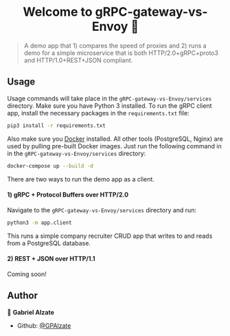 <h1 align="center">Welcome to gRPC-gateway-vs-Envoy 👋</h1>
<p>
</p>

> A demo app that 1) compares the speed of proxies and 2) runs a demo for a simple microservice that is both HTTP/2.0+gRPC+proto3 and HTTP/1.0+REST+JSON compliant. 

## Usage

Usage commands will take place in the `gRPC-gateway-vs-Envoy/services` directory. Make sure you have Python 3 installed. To run the gRPC client app, install the necessary packages in the `requirements.txt` file:

```sh
pip3 install -r requirements.txt
```

Also make sure you [Docker](https://www.docker.com/) installed. All other tools (PostgreSQL, Nginx) are used by pulling pre-built Docker images. Just run the following command in in the `gRPC-gateway-vs-Envoy/services` directory:

```sh
docker-compose up --build -d
```

There are two ways to run the demo app as a client.

#### 1) gRPC + Protocol Buffers over HTTP/2.0

Navigate to the `gRPC-gateway-vs-Envoy/services` directory and run:

```sh
python3 -m app.client
```

This runs a simple company recruiter CRUD app that writes to and reads from a PostgreSQL database.

#### 2) REST + JSON over HTTP/1.1

Coming soon!

## Author

👤 **Gabriel Alzate**

* Github: [@GPAlzate](https://github.com/GPAlzate)

